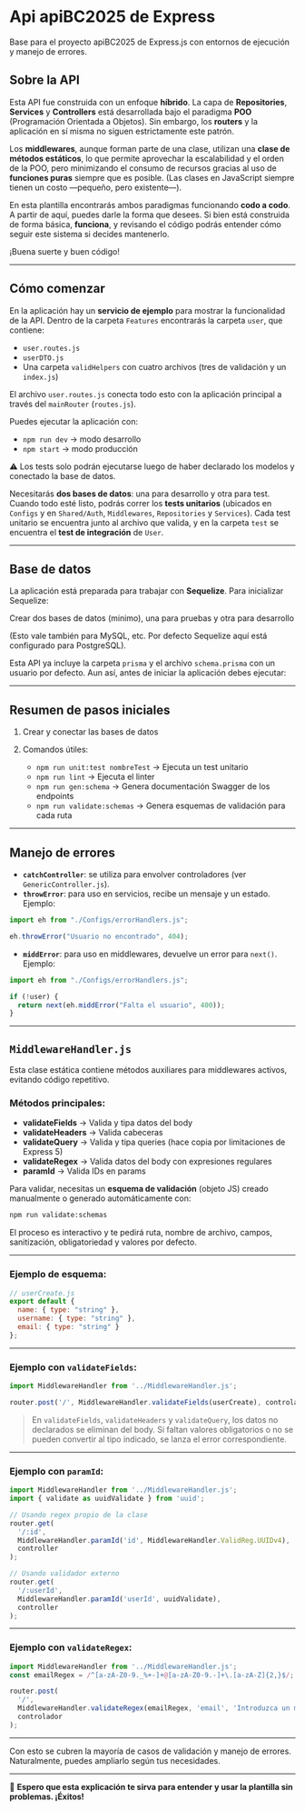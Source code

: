 # Api apiBC2025 de Express

Base para el proyecto apiBC2025 de Express.js con entornos de ejecución y manejo de errores.

## Sobre la API

Esta API fue construida con un enfoque **híbrido**.
La capa de **Repositories**, **Services** y **Controllers** está desarrollada bajo el paradigma **POO** (Programación Orientada a Objetos).
Sin embargo, los **routers** y la aplicación en sí misma no siguen estrictamente este patrón.

Los **middlewares**, aunque forman parte de una clase, utilizan una **clase de métodos estáticos**, lo que permite aprovechar la escalabilidad y el orden de la POO, pero minimizando el consumo de recursos gracias al uso de **funciones puras** siempre que es posible.
(Las clases en JavaScript siempre tienen un costo —pequeño, pero existente—).

En esta plantilla encontrarás ambos paradigmas funcionando **codo a codo**.
A partir de aquí, puedes darle la forma que desees.
Si bien está construida de forma básica, **funciona**, y revisando el código podrás entender cómo seguir este sistema si decides mantenerlo.

¡Buena suerte y buen código!

---

## Cómo comenzar

En la aplicación hay un **servicio de ejemplo** para mostrar la funcionalidad de la API.
Dentro de la carpeta `Features` encontrarás la carpeta `user`, que contiene:

* `user.routes.js`
* `userDTO.js`
* Una carpeta `validHelpers` con cuatro archivos (tres de validación y un `index.js`)

El archivo `user.routes.js` conecta todo esto con la aplicación principal a través del `mainRouter` (`routes.js`).

Puedes ejecutar la aplicación con:

* `npm run dev` → modo desarrollo
* `npm start` → modo producción

⚠️ Los tests solo podrán ejecutarse luego de haber declarado los modelos y conectado la base de datos.

Necesitarás **dos bases de datos**: una para desarrollo y otra para test.
Cuando todo esté listo, podrás correr los **tests unitarios** (ubicados en `Configs` y en `Shared/Auth`, `Middlewares`, `Repositories` y `Services`).
Cada test unitario se encuentra junto al archivo que valida, y en la carpeta `test` se encuentra el **test de integración** de `User`.

---

## Base de datos

La aplicación está preparada para trabajar con **Sequelize**.
Para inicializar Sequelize:

Crear dos bases de datos (minimo), una para pruebas y otra para desarrollo

(Esto vale también para MySQL, etc. Por defecto Sequelize aquí está configurado para PostgreSQL).

Esta API ya incluye la carpeta `prisma` y el archivo `schema.prisma` con un usuario por defecto.
Aun así, antes de iniciar la aplicación debes ejecutar:

---

## Resumen de pasos iniciales

1. Crear y conectar las bases de datos
2. Comandos útiles:

   * `npm run unit:test nombreTest` → Ejecuta un test unitario
   * `npm run lint` → Ejecuta el linter
   * `npm run gen:schema` → Genera documentación Swagger de los endpoints
   * `npm run validate:schemas` → Genera esquemas de validación para cada ruta

---

## Manejo de errores

* **`catchController`**: se utiliza para envolver controladores (ver `GenericController.js`).
* **`throwError`**: para uso en servicios, recibe un mensaje y un estado. Ejemplo:

```javascript
import eh from "./Configs/errorHandlers.js";

eh.throwError("Usuario no encontrado", 404);
```

* **`middError`**: para uso en middlewares, devuelve un error para `next()`. Ejemplo:

```javascript
import eh from "./Configs/errorHandlers.js";

if (!user) {
  return next(eh.middError("Falta el usuario", 400));
}
```

---

## `MiddlewareHandler.js`

Esta clase estática contiene métodos auxiliares para middlewares activos, evitando código repetitivo.

### Métodos principales:

* **validateFields** → Valida y tipa datos del body
* **validateHeaders** → Valida cabeceras
* **validateQuery** → Valida y tipa queries (hace copia por limitaciones de Express 5)
* **validateRegex** → Valida datos del body con expresiones regulares
* **paramId** → Valida IDs en params

Para validar, necesitas un **esquema de validación** (objeto JS) creado manualmente o generado automáticamente con:

```bash
npm run validate:schemas
```

El proceso es interactivo y te pedirá ruta, nombre de archivo, campos, sanitización, obligatoriedad y valores por defecto.

---

### Ejemplo de esquema:

```javascript
// userCreate.js
export default {
  name: { type: "string" },
  username: { type: "string" },
  email: { type: "string" }
};
```

---

### Ejemplo con `validateFields`:

```javascript
import MiddlewareHandler from '../MiddlewareHandler.js';

router.post('/', MiddlewareHandler.validateFields(userCreate), controlador);
```

> En `validateFields`, `validateHeaders` y `validateQuery`, los datos no declarados se eliminan del body.
> Si faltan valores obligatorios o no se pueden convertir al tipo indicado, se lanza el error correspondiente.

---

### Ejemplo con `paramId`:

```javascript
import MiddlewareHandler from '../MiddlewareHandler.js';
import { validate as uuidValidate } from 'uuid';

// Usando regex propio de la clase
router.get(
  '/:id',
  MiddlewareHandler.paramId('id', MiddlewareHandler.ValidReg.UUIDv4),
  controller
);

// Usando validador externo
router.get(
  '/:userId',
  MiddlewareHandler.paramId('userId', uuidValidate),
  controller
);
```

---

### Ejemplo con `validateRegex`:

```javascript
import MiddlewareHandler from '../MiddlewareHandler.js';
const emailRegex = /^[a-zA-Z0-9._%+-]+@[a-zA-Z0-9.-]+\.[a-zA-Z]{2,}$/;

router.post(
  '/',
  MiddlewareHandler.validateRegex(emailRegex, 'email', 'Introduzca un mail válido'),
  controlador
);
```

---

Con esto se cubren la mayoría de casos de validación y manejo de errores.
Naturalmente, puedes ampliarlo según tus necesidades.

---

📌 **Espero que esta explicación te sirva para entender y usar la plantilla sin problemas. ¡Éxitos!**
